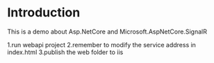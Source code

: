 # Introduction
This is a demo about Asp.NetCore and Microsoft.AspNetCore.SignalR

1.run webapi project
2.remember to modify the service address in index.html
3.publish the web folder to iis